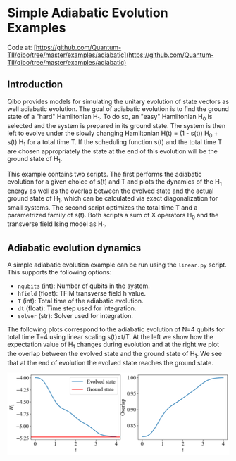 # Simple Adiabatic Evolution Examples

Code at: [https://github.com/Quantum-TII/qibo/tree/master/examples/adiabatic](https://github.com/Quantum-TII/qibo/tree/master/examples/adiabatic)

## Introduction

Qibo provides models for simulating the unitary evolution of state vectors as
well adiabatic evolution. The goal of adiabatic evolution is to find the ground
state of a "hard" Hamiltonian H<sub>1</sub>. To do so, an "easy" Hamiltonian
H<sub>0</sub> is selected and the system is prepared in its ground state. The
system is then left to evolve under the slowly changing Hamiltonian
H(t) = (1 - s(t)) H<sub>0</sub> + s(t) H<sub>1</sub> for a total time T.
If the scheduling function s(t) and the total time T are chosen appropriately
the state at the end of this evolution will be the ground state of H<sub>1</sub>.

This example contains two scripts. The first performs the adiabatic evolution
for a given choice of s(t) and T and plots the dynamics of the H<sub>1</sub>
energy as well as the overlap between the evolved state and the actual ground
state of H<sub>1</sub>, which can be calculated via exact diagonalization for
small systems. The second script optimizes the total time T and a parametrized
family of s(t). Both scripts a sum of X operators H<sub>0</sub> and the transverse field Ising model as H<sub>1</sub>.

## Adiabatic evolution dynamics

A simple adiabatic evolution example can be run using the `linear.py` script.
This supports the following options:

- `nqubits` (int): Number of qubits in the system.
- `hfield` (float): TFIM transverse field h value.
- `T` (int): Total time of the adiabatic evolution.
- `dt` (float): Time step used for integration.
- `solver` (str): Solver used for integration.

The following plots correspond to the adiabatic evolution of N=4 qubits for
total time T=4 using linear scaling s(t)=t/T. At the left we show how the
expectation value of H<sub>1</sub> changes during evolution and at the right we
plot the overlap between the evolved state and the ground state of H<sub>1</sub>.
We see that at the end of evolution the evolved state reaches the ground state.

![dynamics](images/dynamics_n4T4.0.png)
